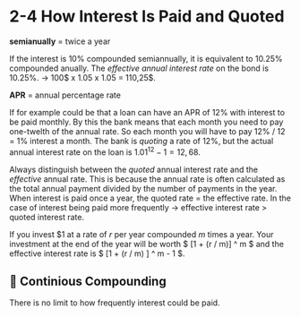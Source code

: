 # 2-4 How Interest Is Paid and Quoted

**semianually** = twice a year

If the interest is 10% compounded semiannually, it is equivalent to 10.25% compounded anually. The *effective annual interest rate* on the bond is 10.25%. -> 100$ x 1.05 x 1.05 = 110,25$.

**APR** = annual percentage rate

If for example could be that a loan can have an APR of 12% with interest to be paid monthly. By this the bank means that each month you need to pay one-twelth of the annual rate. So each month you will have to pay 12% / 12 = 1% interest a month. The bank is *quoting* a rate of 12%, but the actual annual interest rate on the loan is $1.01^12 - 1 = 12,68%$.

Always distinguish between the *quoted* annual interest rate and the *effective* annual rate. This is because the annual rate is often calculated as the total annual payment divided by the number of payments in the year. When interest is paid once a year, the quoted rate = the effective rate. In the case of interest being paid more frequently -> effective interest rate > quoted interest rate.

If you invest \$1 at a rate of *r* per year compounded *m* times a year. Your investment at the end of the year will be worth $ [1 + (r / m)] ^ m $ and the effective interest rate is $ [1 + (r / m) ] ^ m - 1 $.

## 🔁 Continious Compounding
There is no limit to how frequently interest could be paid. 